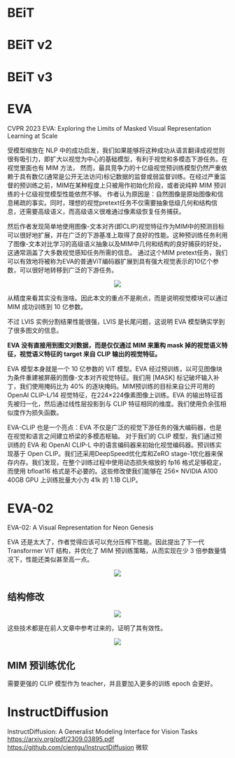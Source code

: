 # BEiT

# BEiT v2

# BEiT v3

# EVA

CVPR 2023
EVA: Exploring the Limits of Masked Visual Representation Learning at Scale

受模型缩放在 NLP 中的成功启发，我们如果能够将这种成功从语言翻译成视觉则很有吸引力，即扩大以视觉为中心的基础模型，有利于视觉和多模态下游任务。在视觉里面也有 MIM 方法，
然而，最具竞争力的十亿级视觉预训练模型仍然严重依赖于具有数亿(通常是公开无法访问)标记数据的监督或弱监督训练。在经过严重监督的预训练之前，MIM在某种程度上只被用作初始化阶段，或者说纯粹 MIM 预训练的十亿级视觉模型性能依然不够。
作者认为原因是：自然图像是原始图像和信息稀疏的事实。同时，理想的视觉pretext任务不仅需要抽象低级几何和结构信息，还需要高级语义，而高级语义很难通过像素级恢复任务捕获。

然后作者发现简单地使用图像-文本对齐(即CLIP)视觉特征作为MIM中的预测目标可以很好地扩展，并在广泛的下游基准上取得了良好的性能。这种预训练任务利用了图像-文本对比学习的高级语义抽象以及MIM中几何和结构的良好捕获的好处，这通常涵盖了大多数视觉感知任务所需的信息。
通过这个MIM pretext任务，我们可以有效地将被称为EVA的普通ViT编码器扩展到具有强大视觉表示的10亿个参数，可以很好地转移到广泛的下游任务。

<div align=center>
<img src="https://github.com/open-mmlab/mmdetection/assets/17425982/436b6cfa-21ef-4cf7-9812-8e8c142092a7"/>
</div>

从精度来看其实没有涨啥。因此本文的重点不是刷点，而是说明视觉模块可以通过 MIM 成功训练到 10 亿参数。

不过 LVIS 实例分割结果性能很强，LVIS 是长尾问题，这说明 EVA 模型确实学到了很多图文的信息。

**EVA 没有直接用到图文对数据，而是仅仅通过 MIM 来重构 mask 掉的视觉语义特征，视觉语义特征的 target 来自 CLIP 输出的视觉特征。**

EVA 模型本身就是一个 10 亿参数的 ViT 模型。EVA 经过预训练，以可见图像块为条件重建被屏蔽的图像-文本对齐视觉特征。我们用 [MASK] 标记破坏输入补丁，我们使用掩码比为 40% 的逐块掩码。MIM预训练的目标来自公开可用的 OpenAI CLIP-L/14 视觉特征，在224×224像素图像上训练。EVA 的输出特征首先被归一化，然后通过线性层投影到与 CLIP 特征相同的维度。我们使用负余弦相似度作为损失函数。

EVA-CLIP 也是一个亮点：EVA 不仅是广泛的视觉下游任务的强大编码器，也是在视觉和语言之间建立桥梁的多模态枢轴。
对于我们的 CLIP 模型，我们通过预训练的 EVA 和 OpenAI CLIP-L 中的语言编码器来初始化视觉编码器。预训练实现基于 Open CLIP。我们还采用DeepSpeed优化库和ZeRO stage-1优化器来保存内存。我们发现，在整个训练过程中使用动态损失缩放的 fp16 格式足够稳定，而使用 bfloat16 格式是不必要的。这些修改使我们能够在 256× NVIDIA A100 40GB GPU 上训练批量大小为 41k 的 1.1B CLIP。

# EVA-02

EVA-02: A Visual Representation for Neon Genesis

EVA 还是太大了，作者觉得应该可以充分压榨下性能。因此提出了下一代 Transformer ViT 结构，并优化了 MIM 预训练策略，从而实现在少 3 倍参数量情况下，性能还类似甚至高一点。

<div align=center>
<img src="https://github.com/open-mmlab/mmdetection/assets/17425982/5e338d63-31e3-46f4-a6fe-c774b500b7c7"/>
</div>

## 结构修改

<div align=center>
<img src="https://github.com/open-mmlab/mmdetection/assets/17425982/40e45302-2f10-4323-b083-3d612f48d9f9"/>
</div>

这些技术都是在前人文章中参考过来的，证明了其有效性。

<div align=center>
<img src="https://github.com/open-mmlab/mmdetection/assets/17425982/d7b4c31f-1d3b-4161-b374-71110b7d0722"/>
</div>

## MIM 预训练优化

需要更强的 CLIP 模型作为 teacher，并且要加入更多的训练 epoch 会更好。

# InstructDiffusion

InstructDiffusion: A Generalist Modeling Interface for Vision Tasks  
https://arxiv.org/pdf/2309.03895.pdf
https://github.com/cientgu/InstructDiffusion 
微软



